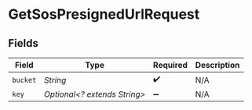 # GetSosPresignedUrlRequest


## Fields

| Field                        | Type                         | Required                     | Description                  |
| ---------------------------- | ---------------------------- | ---------------------------- | ---------------------------- |
| `bucket`                     | *String*                     | :heavy_check_mark:           | N/A                          |
| `key`                        | *Optional<? extends String>* | :heavy_minus_sign:           | N/A                          |